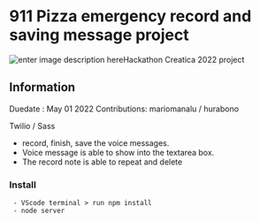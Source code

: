 # 911 Pizza emergency record and saving message project

![enter image description here](https://previews.dropbox.com/p/thumb/ABi4oz1gNr3Btdu0RIUEVDIfnVGVtxg4UIMXT9pRMFcTRGeUn0m1Ly1kqYU1nOTe9148DdCoB5xwo8ajxlB-9st0XZRqwHPVdTYdiajMCEBpAofDfAx-TMqR8iBPu62uJsfMD_BOGTWZudXyvHyDfboMsXqbAQwABDuxXoMHu-IEFm3feEOjlaOwMpmfNZZNXzCmNCDEeyIPXyAeX5GE5aihmkcD5Xk67E8ZrRiCtcxj5KbGpiKmXdu2XyCDuw6drYLiSW6FuyFGRbBI-9n0Q0ZLmBvd5aI2kD-w7FPZv3IH7iJZmkyrRTXKa-E2zpTfxuEtietzkRQpTHIf_1eNoAVGW-r0hCx_4UBlrjayeukEDf734-WX3Je9DzSUbUhKWKs/p.png)Hackathon Creatica 2022 project

 ## Information
 Duedate : May 01 2022
Contributions:  mariomanalu / hurabono

Twilio / Sass 

- record, finish, save the voice messages.
- Voice message is able to show into the textarea box.
- The record note is able to repeat and delete

### Install
	 - VScode terminal > run npm install
	 - node server

